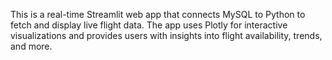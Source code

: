 This is a real-time Streamlit web app that connects MySQL to Python to fetch and display live flight data.
The app uses Plotly for interactive visualizations and provides users with insights into flight availability, trends, and more.
